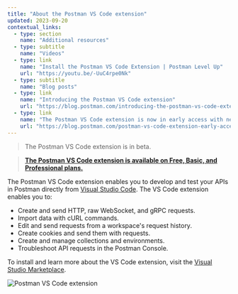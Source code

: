```yaml
---
title: "About the Postman VS Code extension"
updated: 2023-09-20
contextual_links:
  - type: section
    name: "Additional resources"
  - type: subtitle
    name: "Videos"
  - type: link
    name: "Install the Postman VS Code Extension | Postman Level Up"
    url: "https://youtu.be/-UuC4rpe0Nk"
  - type: subtitle
    name: "Blog posts"
  - type: link
    name: "Introducing the Postman VS Code extension"
    url: "https://blog.postman.com/introducing-the-postman-vs-code-extension/"
  - type: link
    name: "The Postman VS Code extension is now in early access with new features"
    url: "https://blog.postman.com/postman-vs-code-extension-early-access-with-new-features/"
---
```


> The Postman VS Code extension is in beta.

<!-- -->

> **[The Postman VS Code extension is available on Free, Basic, and Professional plans.](https://www.postman.com/pricing/)**

The Postman VS Code extension enables you to develop and test your APIs in Postman directly from [Visual Studio Code](https://code.visualstudio.com/). The VS Code extension enables you to:

* Create and send HTTP, raw WebSocket, and gRPC requests.
* Import data with cURL commands.
* Edit and send requests from a workspace's request history.
* Create cookies and send them with requests.
* Create and manage collections and environments.
* Troubleshoot API requests in the Postman Console.

To install and learn more about the VS Code extension, visit the [Visual Studio Marketplace](https://marketplace.visualstudio.com/items?itemName=Postman.postman-for-vscode).

![Postman VS Code extension](https://assets.postman.com/postman-docs/postman-vs-code-extension-3.jpg)
